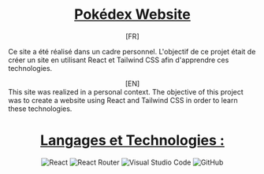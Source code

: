 <div align = center>
  
  # <ins> Pokédex Website
  
</div>

<div align = center>
  [FR]
</div>

Ce site a été réalisé dans un cadre personnel. L'objectif de ce projet était de créer un site en utilisant React et Tailwind CSS afin d'apprendre ces technologies.

<div align = center>
  [EN]
</div>
This site was realized in a personal context. The objective of this project was to create a website using React and Tailwind CSS in order to learn these technologies.
  


<div align = center>

# <ins> Langages et Technologies :

![React](https://img.shields.io/badge/react-%2320232a.svg?style=for-the-badge&logo=react&logoColor=%2361DAFB)
![React Router](https://img.shields.io/badge/React_Router-CA4245?style=for-the-badge&logo=react-router&logoColor=white)
![Visual Studio Code](https://img.shields.io/badge/Visual%20Studio%20Code-0078d7.svg?style=for-the-badge&logo=visual-studio-code&logoColor=white)
![GitHub](https://img.shields.io/badge/github-%23121011.svg?style=for-the-badge&logo=github&logoColor=white)
  
</div>
